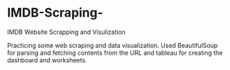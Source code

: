 # IMDB-Scraping-
IMDB Website Scrapping and Visulization

Practicing some web scraping and data visualization. Used BeautifulSoup for parsing and fetching contents from the URL and tableau for creating the dashboard and worksheets.
